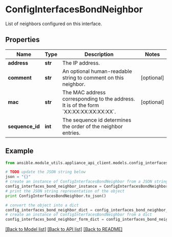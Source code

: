 # ConfigInterfacesBondNeighbor

List of neighbors configured on this interface.

## Properties
Name | Type | Description | Notes
------------ | ------------- | ------------- | -------------
**address** | **str** | The IP address. | 
**comment** | **str** | An optional human-readable string to comment on this neighbor. | [optional] 
**mac** | **str** | The MAC address corresponding to the address. It is of the form &#x60;XX:XX:XX:XX:XX:XX&#x60;. | [optional] 
**sequence_id** | **int** | The sequence id determines the order of the neighbor entries. | 

## Example

```python
from ansible.module_utils.appliance_api_client.models.config_interfaces_bond_neighbor import ConfigInterfacesBondNeighbor

# TODO update the JSON string below
json = "{}"
# create an instance of ConfigInterfacesBondNeighbor from a JSON string
config_interfaces_bond_neighbor_instance = ConfigInterfacesBondNeighbor.from_json(json)
# print the JSON string representation of the object
print ConfigInterfacesBondNeighbor.to_json()

# convert the object into a dict
config_interfaces_bond_neighbor_dict = config_interfaces_bond_neighbor_instance.to_dict()
# create an instance of ConfigInterfacesBondNeighbor from a dict
config_interfaces_bond_neighbor_form_dict = config_interfaces_bond_neighbor.from_dict(config_interfaces_bond_neighbor_dict)
```
[[Back to Model list]](../README.md#documentation-for-models) [[Back to API list]](../README.md#documentation-for-api-endpoints) [[Back to README]](../README.md)


